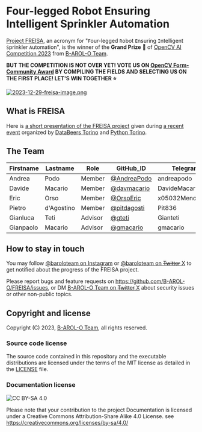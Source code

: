 # Four-legged Robot Ensuring Intelligent Sprinkler Automation

<!-- [![2023-10-28-freisa-landing-page.png](https://github.com/B-AROL-O/FREISA/assets/90387263/720b1270-4645-444d-8c37-23f423472d9a)](https://www.hackster.io/projects/845012) -->

[Project FREISA](https://www.hackster.io/projects/845012), an acronym for "`F`our-legged `R`obot `E`nsuring `I`ntelligent `S`prinkler `A`utomation", is the winner of the **Grand Prize** 🥇 of [OpenCV AI Competition 2023](https://www.hackster.io/contests/opencv-ai-competition-2023) from [B-AROL-O Team](https://github.com/B-AROL-O?view_as=public).

**BUT THE COMPETITION IS NOT OVER YET! VOTE US ON [OpenCV Form-Community Award](https://www.jotform.com/form/233544823564157) BY COMPILING THE FIELDS AND SELECTING US ON THE FIRST PLACE! LET'S WIN TOGETHER ⭐**

[![2023-12-29-freisa-image.png](https://github.com/B-AROL-O/FREISA/assets/90387263/395a7b23-75df-4d37-9ae5-e493044b0249)](https://www.jotform.com/form/233544823564157)

## What is FREISA

Here is [a short presentation of the FREISA project](https://video.linux.it/w/xq3Z9khHJGTzv2NsNc1gK7?start=9m37&stop=20m23) given during [a recent event](https://www.eventbrite.com/e/databeers-torino-episodio-17-tickets-754459006197) organized by [DataBeers Torino](https://twitter.com/databeerstorino) and [Python Torino](https://torino.python.it/).

## The Team


Firstname | Lastname   | Role    | GitHub_ID                                    | Telegram_ID
----------|------------|---------|----------------------------------------|---------------------
Andrea    | Podo       | Member  | [@AndreaPodo](https://github.com/AndreaPodo) | andreapodo
Davide    | Macario    | Member  | [@davmacario](https://github.com/davmacario) | DavideMacario
Eric      | Orso       | Member  | [@OrsoEric](https://github.com/OrsoEric)     | x05032MendicantBias
Pietro    | d'Agostino | Member  | [@pitdagosti](https://github.com/pitdagosti) | Pit836
Gianluca  | Teti       | Advisor | [@gteti](https://github.com/gteti)           | Gianteti
Gianpaolo | Macario    | Advisor | [@gmacario](https://github.com/gmacario)     | gmacario

## How to stay in touch

You may follow [@baroloteam on Instagram](https://instagram.com/baroloteam) or [@baroloteam on ~~Twitter~~ X](https://x.com/baroloteam) to get notified about the progress of the FREISA project.

Please report bugs and feature requests on <https://github.com/B-AROL-O/FREISA/issues>, or DM [B-AROL-O Team on ~~Twitter~~ X](https://x.com/baroloteam) about security issues or other non-public topics.

## Copyright and license

Copyright (C) 2023, [B-AROL-O Team](https://github.com/B-AROL-O), all rights reserved.

### Source code license

The source code contained in this repository and the executable distributions are licensed under the terms of the MIT license as detailed in the [LICENSE](LICENSE) file.

### Documentation license

![CC BY-SA 4.0](https://i.creativecommons.org/l/by-sa/4.0/88x31.png)

Please note that your contribution to the project Documentation is licensed under a Creative Commons Attribution-Share Alike 4.0 License. see <https://creativecommons.org/licenses/by-sa/4.0/>

<!-- EOF -->
